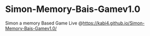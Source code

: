 # Simon-Memory-Bais-Gamev1.0
Simon a memory Based Game
Live @https://kabi4.github.io/Simon-Memory-Bais-Gamev1.0/
